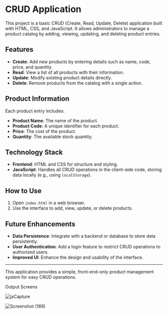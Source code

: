 
#  CRUD Application

This project is a basic CRUD (Create, Read, Update, Delete) application built with HTML, CSS, and JavaScript. It allows administrators to manage a product catalog by adding, viewing, updating, and deleting product entries.

## Features

- **Create**: Add new products by entering details such as name, code, price, and quantity.
- **Read**: View a list of all products with their information.
- **Update**: Modify existing product details directly.
- **Delete**: Remove products from the catalog with a single action.

## Product Information

Each product entry includes:
- **Product Name**: The name of the product.
- **Product Code**: A unique identifier for each product.
- **Price**: The cost of the product.
- **Quantity**: The available stock quantity.

## Technology Stack

- **Frontend**: HTML and CSS for structure and styling.
- **JavaScript**: Handles all CRUD operations in the client-side code, storing data locally (e.g., using `localStorage`).

## How to Use

1. Open `index.html` in a web browser.
2. Use the interface to add, view, update, or delete products.

## Future Enhancements

- **Data Persistence**: Integrate with a backend or database to store data persistently.
- **User Authentication**: Add a login feature to restrict CRUD operations to authorized users.
- **Improved UI**: Enhance the design and usability of the interface.

---

This application provides a simple, front-end-only product management system for easy CRUD operations.


Output Screens

![jsCapture](https://user-images.githubusercontent.com/66914300/131905548-df5878da-4dc5-4f24-bf49-89d3399170a1.JPG)


![Screenshot (169)](https://user-images.githubusercontent.com/66914300/131905557-ec99cc31-20df-4704-b36f-3e44e9842a3b.png)

